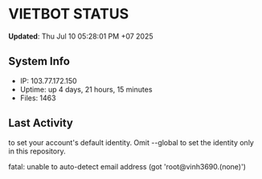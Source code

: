 # VIETBOT STATUS
**Updated**: Thu Jul 10 05:28:01 PM +07 2025

## System Info
- IP: 103.77.172.150
- Uptime: up 4 days, 21 hours, 15 minutes
- Files: 1463

## Last Activity

to set your account's default identity.
Omit --global to set the identity only in this repository.

fatal: unable to auto-detect email address (got 'root@vinh3690.(none)')
